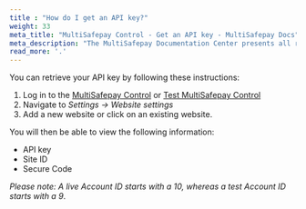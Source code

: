 ```yaml
---
title : "How do I get an API key?"
weight: 33
meta_title: "MultiSafepay Control - Get an API key - MultiSafepay Docs"
meta_description: "The MultiSafepay Documentation Center presents all relevant information about our Plugins and API. You can also find support pages for payment methods, tools and general questions as well as the contact details of our Support and Integration Teams."
read_more: '.'
---
```


You can retrieve your API key by following these instructions:

1. Log in to the [MultiSafepay Control](https://merchant.multisafepay.com) or [Test MultiSafepay Control](https://testmerchant.multisafepay.com)
2. Navigate to _Settings → Website settings_
3. Add a new website or click on an existing website.

You will then be able to view the following information: 

* API key
* Site ID
* Secure Code

_Please note: A live Account ID starts with a 10, whereas a test Account ID starts with a 9_.

